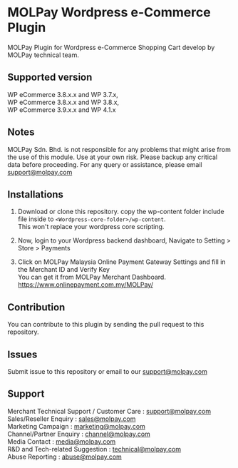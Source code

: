 MOLPay Wordpress e-Commerce Plugin
=====================

MOLPay Plugin for Wordpress e-Commerce Shopping Cart develop by MOLPay technical team.


Supported version
-----------------
WP eCommerce 3.8.x.x and WP 3.7.x,  
WP eCommerce 3.8.x.x and WP 3.8.x,  
WP eCommerce 3.9.x.x and WP 4.1.x

Notes
-----

MOLPay Sdn. Bhd. is not responsible for any problems that might arise from the use of this module. 
Use at your own risk. Please backup any critical data before proceeding. For any query or 
assistance, please email support@molpay.com 


Installations
-------------

1. Download or clone this repository. copy the wp-content folder include file inside to `<Wordpress-core-folder>/wp-content`.  
This won't replace your wordpress core scripting.

2. Now, login to your Wordpress backend dashboard, Navigate to Setting > Store > Payments

3. Click on MOLPay Malaysia Online Payment Gateway Settings and fill in the Merchant ID and Verify Key  
You can get it from MOLPay Merchant Dashboard. https://www.onlinepayment.com.my/MOLPay/

Contribution
------------

You can contribute to this plugin by sending the pull request to this repository.


Issues
------------

Submit issue to this repository or email to our support@molpay.com


Support
-------

Merchant Technical Support / Customer Care : support@molpay.com <br>
Sales/Reseller Enquiry : sales@molpay.com <br>
Marketing Campaign : marketing@molpay.com <br>
Channel/Partner Enquiry : channel@molpay.com <br>
Media Contact : media@molpay.com <br>
R&D and Tech-related Suggestion : technical@molpay.com <br>
Abuse Reporting : abuse@molpay.com
